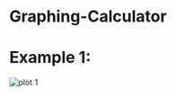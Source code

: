 # Graphing-Calculator
 
 # Example 1:
![plot 1](https://user-images.githubusercontent.com/75990647/168337576-37d182d2-c7ea-4806-a3d3-aaa3e16f1107.png)
